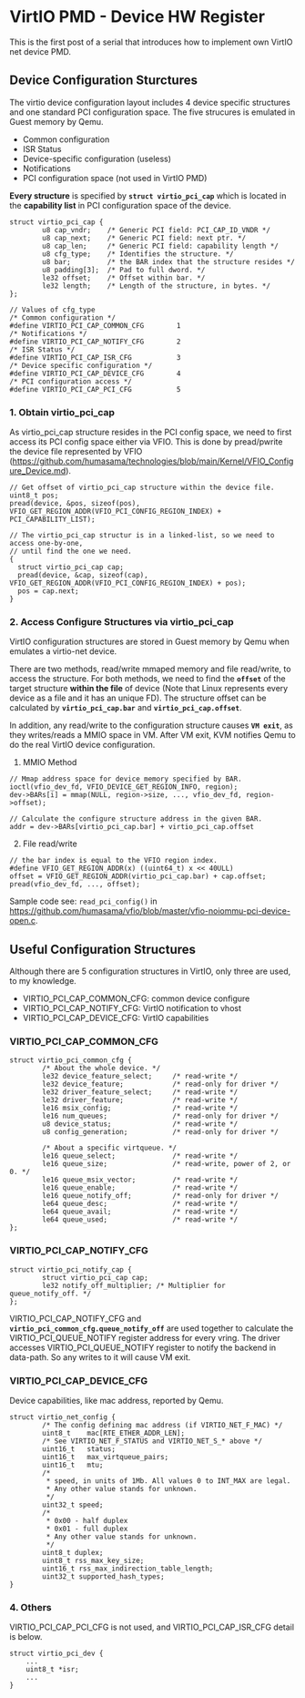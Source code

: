 # VirtIO PMD - Device HW Register
This is the first post of a serial that introduces how to implement own VirtIO net device PMD.

## Device Configuration Sturctures
The virtio device configuration layout includes 4 device specific structures
and one standard PCI configuration space.
The five strucures is emulated in Guest memory by Qemu.

- Common configuration
- ISR Status
- Device-specific configuration (useless)
- Notifications
- PCI configuration space (not used in VirtIO PMD)

**Every structure** is specified by **```struct virtio_pci_cap```** which is located in the **capability list** in PCI configuration space of the device.
```
struct virtio_pci_cap { 
        u8 cap_vndr;    /* Generic PCI field: PCI_CAP_ID_VNDR */ 
        u8 cap_next;    /* Generic PCI field: next ptr. */ 
        u8 cap_len;     /* Generic PCI field: capability length */ 
        u8 cfg_type;    /* Identifies the structure. */ 
        u8 bar;         /* the BAR index that the structure resides */
        u8 padding[3];  /* Pad to full dword. */ 
        le32 offset;    /* Offset within bar. */
        le32 length;    /* Length of the structure, in bytes. */ 
};

// Values of cfg_type
/* Common configuration */ 
#define VIRTIO_PCI_CAP_COMMON_CFG        1 
/* Notifications */ 
#define VIRTIO_PCI_CAP_NOTIFY_CFG        2 
/* ISR Status */ 
#define VIRTIO_PCI_CAP_ISR_CFG           3 
/* Device specific configuration */ 
#define VIRTIO_PCI_CAP_DEVICE_CFG        4 
/* PCI configuration access */ 
#define VIRTIO_PCI_CAP_PCI_CFG           5
```

### 1. Obtain virtio_pci_cap
As virtio_pci_cap structure resides in the PCI config space,
we need to first access its PCI config space either via VFIO.
This is done by pread/pwrite the device file represented by VFIO (https://github.com/humasama/technologies/blob/main/Kernel/VFIO_Configure_Device.md).

```
// Get offset of virtio_pci_cap structure within the device file.
uint8_t pos;
pread(device, &pos, sizeof(pos), VFIO_GET_REGION_ADDR(VFIO_PCI_CONFIG_REGION_INDEX) + PCI_CAPABILITY_LIST);
 
// The virtio_pci_cap structur is in a linked-list, so we need to access one-by-one,
// until find the one we need.
{
  struct virtio_pci_cap cap;
  pread(device, &cap, sizeof(cap), VFIO_GET_REGION_ADDR(VFIO_PCI_CONFIG_REGION_INDEX) + pos);
  pos = cap.next;
}
```

### 2. Access Configure Structures via virtio_pci_cap
VirtIO configuration structures are stored in Guest memory by Qemu when emulates a virtio-net device.

There are two methods,
read/write mmaped memory and file read/write,
to access the structure.
For both methods,
we need to find the **```offset```** of the target structure **within the file**
of device (Note that Linux represents every device as a file and it has an unique FD).
The structure offset can be calculated by **```virtio_pci_cap.bar```** and **```virtio_pci_cap.offset```**.

In addition, any read/write to the configuration structure causes **```VM exit```**,
as they writes/reads a MMIO space in VM.
After VM exit, KVM notifies Qemu to do the real VirtIO device configuration.

1. MMIO Method
```
// Mmap address space for device memory specified by BAR.
ioctl(vfio_dev_fd, VFIO_DEVICE_GET_REGION_INFO, region);
dev->BARs[i] = mmap(NULL, region->size, ..., vfio_dev_fd, region->offset);

// Calculate the configure structure address in the given BAR.
addr = dev->BARs[virtio_pci_cap.bar] + virtio_pci_cap.offset
```

2. File read/write
```
// the bar index is equal to the VFIO region index.
#define VFIO_GET_REGION_ADDR(x) ((uint64_t) x << 40ULL)
offset = VFIO_GET_REGION_ADDR(virtio_pci_cap.bar) + cap.offset;
pread(vfio_dev_fd, ..., offset);
```

Sample code see: ```read_pci_config()``` in https://github.com/humasama/vfio/blob/master/vfio-noiommu-pci-device-open.c.

## Useful Configuration Structures
Although there are 5 configuration structures in VirtIO,
only three are used, to my knowledge.
- VIRTIO_PCI_CAP_COMMON_CFG: common device configure
- VIRTIO_PCI_CAP_NOTIFY_CFG: VirtIO notification to vhost
- VIRTIO_PCI_CAP_DEVICE_CFG: VirtIO capabilities


### VIRTIO_PCI_CAP_COMMON_CFG
```
struct virtio_pci_common_cfg { 
        /* About the whole device. */ 
        le32 device_feature_select;     /* read-write */ 
        le32 device_feature;            /* read-only for driver */ 
        le32 driver_feature_select;     /* read-write */ 
        le32 driver_feature;            /* read-write */ 
        le16 msix_config;               /* read-write */ 
        le16 num_queues;                /* read-only for driver */ 
        u8 device_status;               /* read-write */ 
        u8 config_generation;           /* read-only for driver */ 
 
        /* About a specific virtqueue. */ 
        le16 queue_select;              /* read-write */ 
        le16 queue_size;                /* read-write, power of 2, or 0. */ 
        le16 queue_msix_vector;         /* read-write */ 
        le16 queue_enable;              /* read-write */ 
        le16 queue_notify_off;          /* read-only for driver */ 
        le64 queue_desc;                /* read-write */ 
        le64 queue_avail;               /* read-write */ 
        le64 queue_used;                /* read-write */ 
};
```
### VIRTIO_PCI_CAP_NOTIFY_CFG
```
struct virtio_pci_notify_cap { 
        struct virtio_pci_cap cap; 
        le32 notify_off_multiplier; /* Multiplier for queue_notify_off. */ 
};
```
VIRTIO_PCI_CAP_NOTIFY_CFG and **```virtio_pci_common_cfg.queue_notify_off```** are
used together to calculate the VIRTIO_PCI_QUEUE_NOTIFY register address for every vring.
The driver accesses VIRTIO_PCI_QUEUE_NOTIFY register to notify the backend in data-path.
So any writes to it will cause VM exit.
### VIRTIO_PCI_CAP_DEVICE_CFG
Device capabilities, like mac address, reported by Qemu.
```
struct virtio_net_config {
        /* The config defining mac address (if VIRTIO_NET_F_MAC) */
        uint8_t    mac[RTE_ETHER_ADDR_LEN];
        /* See VIRTIO_NET_F_STATUS and VIRTIO_NET_S_* above */
        uint16_t   status;
        uint16_t   max_virtqueue_pairs;
        uint16_t   mtu;
        /*
         * speed, in units of 1Mb. All values 0 to INT_MAX are legal.
         * Any other value stands for unknown.
         */
        uint32_t speed;
        /*
         * 0x00 - half duplex
         * 0x01 - full duplex
         * Any other value stands for unknown.
         */
        uint8_t duplex;
        uint8_t rss_max_key_size;
        uint16_t rss_max_indirection_table_length;
        uint32_t supported_hash_types;
}
```
### 4. Others
VIRTIO_PCI_CAP_PCI_CFG is not used, and VIRTIO_PCI_CAP_ISR_CFG detail is below.
```
struct virtio_pci_dev {
	...
	uint8_t *isr;
	...
}
```
